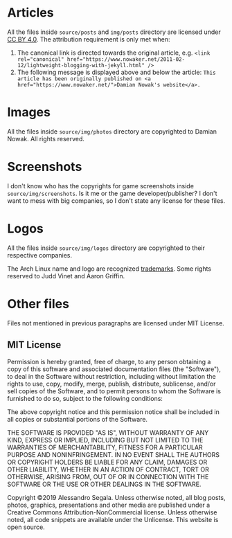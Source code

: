 # Articles

All the files inside `source/posts` and `img/posts` directory are licensed under
[CC BY 4.0](https://creativecommons.org/licenses/by/4.0/). The attribution requirement is only met when:

1. The canonical link is directed towards the original article, e.g.
   `<link rel="canonical" href="https://www.nowaker.net/2011-02-12/lightweight-blogging-with-jekyll.html" />`
2. The following message is displayed above and below the article:
   `This article has been originally published on <a href="https://www.nowaker.net/">Damian Nowak's website</a>.`

# Images

All the files inside `source/img/photos` directory are copyrighted to Damian Nowak. All rights reserved.

# Screenshots

I don't know who has the copyrights for game screenshots inside `source/img/screenshots`.
Is it me or the game developer/publisher? I don't want to mess with big companies,
so I don't state any license for these files.

# Logos

All the files inside `source/img/logos` directory are copyrighted to their respective companies.

The Arch Linux name and logo are recognized [trademarks](https://wiki.archlinux.org/index.php/DeveloperWiki:TrademarkPolicy).
Some rights reserved to Judd Vinet and Aaron Griffin.

# Other files

Files not mentioned in previous paragraphs are licensed under MIT License.

## MIT License

Permission is hereby granted, free of charge, to any person obtaining
a copy of this software and associated documentation files (the
"Software"), to deal in the Software without restriction, including
without limitation the rights to use, copy, modify, merge, publish,
distribute, sublicense, and/or sell copies of the Software, and to
permit persons to whom the Software is furnished to do so, subject to
the following conditions:

The above copyright notice and this permission notice shall be
included in all copies or substantial portions of the Software.

THE SOFTWARE IS PROVIDED "AS IS", WITHOUT WARRANTY OF ANY KIND,
EXPRESS OR IMPLIED, INCLUDING BUT NOT LIMITED TO THE WARRANTIES OF
MERCHANTABILITY, FITNESS FOR A PARTICULAR PURPOSE AND
NONINFRINGEMENT. IN NO EVENT SHALL THE AUTHORS OR COPYRIGHT HOLDERS BE
LIABLE FOR ANY CLAIM, DAMAGES OR OTHER LIABILITY, WHETHER IN AN ACTION
OF CONTRACT, TORT OR OTHERWISE, ARISING FROM, OUT OF OR IN CONNECTION
WITH THE SOFTWARE OR THE USE OR OTHER DEALINGS IN THE SOFTWARE.


Copyright ©2019 Alessandro Segala. Unless otherwise noted, all blog posts, photos, graphics, presentations and other media are published under a Creative Commons Attribution-NonCommercial license. Unless otherwise noted, all code snippets are available under the Unlicense. This website is open source.